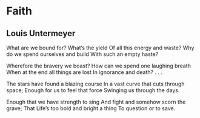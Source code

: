 # Faith
## Louis Untermeyer
What are we bound for? What’s the yield
Of all this energy and waste?
Why do we spend ourselves and build
With such an empty haste?

Wherefore the bravery we boast?
How can we spend one laughing breath
When at the end all things are lost
In ignorance and death? . . .

The stars have found a blazing course
In a vast curve that cuts through space;
Enough for us to feel that force
Swinging us through the days.

Enough that we have strength to sing
And fight and somehow scorn the grave;
That Life’s too bold and bright a thing
To question or to save.